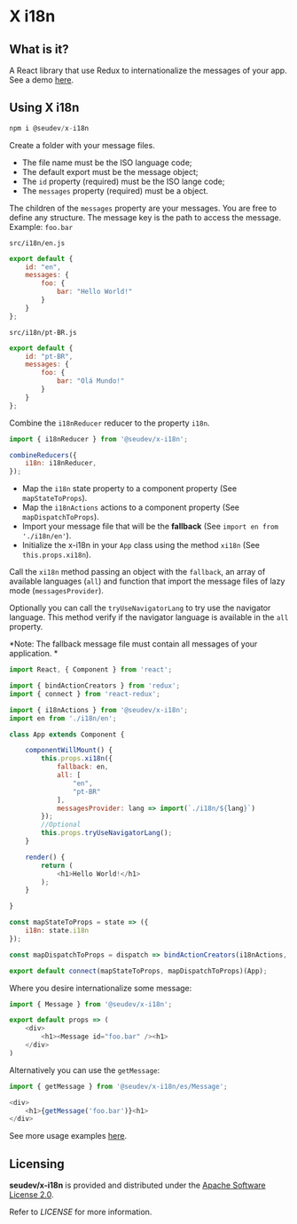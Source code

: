 # X i18n

## What is it?

A React library that use Redux to internationalize the messages of your app. See a demo [here](http://demo.x-i18n.seudev.com).

## Using X i18n

```javascript
npm i @seudev/x-i18n
```

Create a folder with your message files.

* The file name must be the ISO language code;
* The default export must be the message object;
* The `id` property  (required) must be the ISO lange code;
* The `messages` property (required) must be a object.

The children of the `messages` property are your messages. You are free to define any structure.
The message key is the path to access the message. Example: `foo.bar`

`src/i18n/en.js`

```javascript
export default {
    id: "en",
    messages: {
        foo: {
            bar: "Hello World!"
        }
    }
};
```

`src/i18n/pt-BR.js`

```javascript
export default {
    id: "pt-BR",
    messages: {
        foo: {
            bar: "Olá Mundo!"
        }
    }
};
```

Combine the `i18nReducer` reducer to the property `i18n`.

```javascript
import { i18nReducer } from '@seudev/x-i18n';

combineReducers({
    i18n: i18nReducer,
});
```

* Map the `i18n` state property to a component property (See `mapStateToProps`).
* Map the `i18nActions` actions to a component property (See `mapDispatchToProps`).
* Import your message file that will be the **fallback** (See `import en from './i18n/en'`).
* Initialize the x-i18n in your `App` class using the method `xi18n` (See `this.props.xi18n`).

Call the `xi18n` method passing an object with the `fallback`, an array of available languages (`all`) and function that import the message files of lazy mode (`messagesProvider`).

Optionally you can call the `tryUseNavigatorLang` to try use the navigator language. This method verify if the navigator language is available in the `all` property.

*Note: The fallback message file must contain all messages of your application. *

```javascript
import React, { Component } from 'react';

import { bindActionCreators } from 'redux';
import { connect } from 'react-redux';

import { i18nActions } from '@seudev/x-i18n';
import en from './i18n/en';

class App extends Component {

    componentWillMount() {
        this.props.xi18n({
            fallback: en,
            all: [
                "en",
                "pt-BR"
            ],
            messagesProvider: lang => import(`./i18n/${lang}`)
        });
        //Optional
        this.props.tryUseNavigatorLang();
    }

    render() {
        return (
            <h1>Hello World!</h1>
        );
    }

}

const mapStateToProps = state => ({
    i18n: state.i18n
});

const mapDispatchToProps = dispatch => bindActionCreators(i18nActions, dispatch);

export default connect(mapStateToProps, mapDispatchToProps)(App);
```

Where you desire internationalize some message:

```javascript
import { Message } from '@seudev/x-i18n';

export default props => (
    <div>
        <h1><Message id="foo.bar" /><h1>
    </div>
)
```

Alternatively you can use the `getMessage`:

```javascript
import { getMessage } from '@seudev/x-i18n/es/Message';

<div>
    <h1>{getMessage('foo.bar')}<h1>
</div>
```

See more usage examples [here](http://demo.x-i18n.seudev.com).

## Licensing

**seudev/x-i18n** is provided and distributed under the [Apache Software License 2.0](http://www.apache.org/licenses/LICENSE-2.0).

Refer to *LICENSE* for more information.
